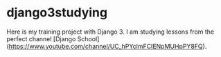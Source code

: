 # django3studying

Here is my training project with Django 3.
I am studying lessons from the perfect channel [Django School] (https://www.youtube.com/channel/UC_hPYclmFCIENpMUHpPY8FQ).
